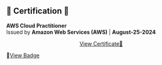 ## 📜 Certification 🎉  
**AWS Cloud Practitioner**  
Issued by **Amazon Web Services (AWS)** | **August-25-2024**  

<p align="center">
  <a href="https://drive.google.com/drive/folders/1U0Zm0NSjFz8KExP8VCB6UGx7C9lEUOnQ">View Certificate👀
  </a>
</p>

🏅[View Badge](https://www.credly.com/badges/33bc6542-469c-40ce-b811-e39c56d6c646/public_url)
